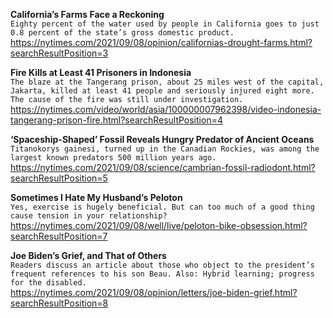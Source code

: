 **California’s Farms Face a Reckoning**\
`Eighty percent of the water used by people in California goes to just 0.8 percent of the state’s gross domestic product.`\
https://nytimes.com/2021/09/08/opinion/californias-drought-farms.html?searchResultPosition=3

**Fire Kills at Least 41 Prisoners in Indonesia**\
`The blaze at the Tangerang prison, about 25 miles west of the capital, Jakarta, killed at least 41 people and seriously injured eight more. The cause of the fire was still under investigation.`\
https://nytimes.com/video/world/asia/100000007962398/video-indonesia-tangerang-prison-fire.html?searchResultPosition=4

**‘Spaceship-Shaped’ Fossil Reveals Hungry Predator of Ancient Oceans**\
`Titanokorys gainesi, turned up in the Canadian Rockies, was among the largest known predators 500 million years ago.`\
https://nytimes.com/2021/09/08/science/cambrian-fossil-radiodont.html?searchResultPosition=5

**Sometimes I Hate My Husband’s Peloton**\
`Yes, exercise is hugely beneficial. But can too much of a good thing cause tension in your relationship?`\
https://nytimes.com/2021/09/08/well/live/peloton-bike-obsession.html?searchResultPosition=7

**Joe Biden’s Grief, and That of Others**\
`Readers discuss an article about those who object to the president’s frequent references to his son Beau. Also: Hybrid learning; progress for the disabled.`\
https://nytimes.com/2021/09/08/opinion/letters/joe-biden-grief.html?searchResultPosition=8

